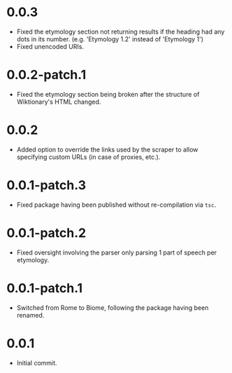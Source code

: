 # 0.0.3

- Fixed the etymology section not returning results if the heading had any dots in its number. (e.g. 'Etymology 1.2' instead of 'Etymology 1')
- Fixed unencoded URIs.

# 0.0.2-patch.1

- Fixed the etymology section being broken after the structure of Wiktionary's HTML changed.

# 0.0.2

- Added option to override the links used by the scraper to allow specifying custom URLs (in case of proxies, etc.).

# 0.0.1-patch.3

- Fixed package having been published without re-compilation via `tsc`.

# 0.0.1-patch.2

- Fixed oversight involving the parser only parsing 1 part of speech per etymology.

# 0.0.1-patch.1

- Switched from Rome to Biome, following the package having been renamed.

# 0.0.1

- Initial commit.
